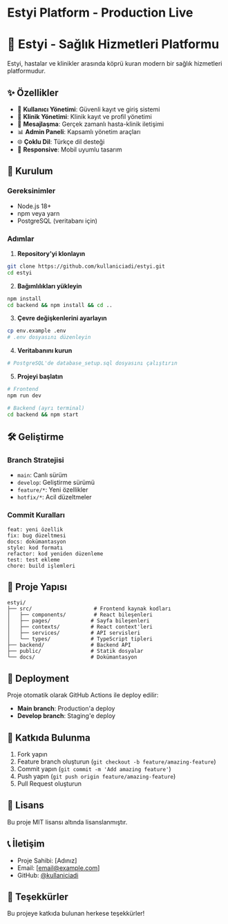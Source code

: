 # Estyi Platform - Production Live
# 🏥 Estyi - Sağlık Hizmetleri Platformu

Estyi, hastalar ve klinikler arasında köprü kuran modern bir sağlık hizmetleri platformudur.

## ✨ Özellikler

- 👤 **Kullanıcı Yönetimi**: Güvenli kayıt ve giriş sistemi
- 🏥 **Klinik Yönetimi**: Klinik kayıt ve profil yönetimi
- 💬 **Mesajlaşma**: Gerçek zamanlı hasta-klinik iletişimi
- 📊 **Admin Paneli**: Kapsamlı yönetim araçları
- 🌐 **Çoklu Dil**: Türkçe dil desteği
- 📱 **Responsive**: Mobil uyumlu tasarım

## 🚀 Kurulum

### Gereksinimler
- Node.js 18+
- npm veya yarn
- PostgreSQL (veritabanı için)

### Adımlar

1. **Repository'yi klonlayın**
```bash
git clone https://github.com/kullaniciadi/estyi.git
cd estyi
```

2. **Bağımlılıkları yükleyin**
```bash
npm install
cd backend && npm install && cd ..
```

3. **Çevre değişkenlerini ayarlayın**
```bash
cp env.example .env
# .env dosyasını düzenleyin
```

4. **Veritabanını kurun**
```bash
# PostgreSQL'de database_setup.sql dosyasını çalıştırın
```

5. **Projeyi başlatın**
```bash
# Frontend
npm run dev

# Backend (ayrı terminal)
cd backend && npm start
```

## 🛠️ Geliştirme

### Branch Stratejisi
- `main`: Canlı sürüm
- `develop`: Geliştirme sürümü
- `feature/*`: Yeni özellikler
- `hotfix/*`: Acil düzeltmeler

### Commit Kuralları
```
feat: yeni özellik
fix: bug düzeltmesi
docs: dokümantasyon
style: kod formatı
refactor: kod yeniden düzenleme
test: test ekleme
chore: build işlemleri
```

## 📁 Proje Yapısı

```
estyi/
├── src/                    # Frontend kaynak kodları
│   ├── components/         # React bileşenleri
│   ├── pages/             # Sayfa bileşenleri
│   ├── contexts/          # React context'leri
│   ├── services/          # API servisleri
│   └── types/             # TypeScript tipleri
├── backend/               # Backend API
├── public/                # Statik dosyalar
└── docs/                  # Dokümantasyon
```

## 🚀 Deployment

Proje otomatik olarak GitHub Actions ile deploy edilir:

- **Main branch**: Production'a deploy
- **Develop branch**: Staging'e deploy

## 🤝 Katkıda Bulunma

1. Fork yapın
2. Feature branch oluşturun (`git checkout -b feature/amazing-feature`)
3. Commit yapın (`git commit -m 'Add amazing feature'`)
4. Push yapın (`git push origin feature/amazing-feature`)
5. Pull Request oluşturun

## 📄 Lisans

Bu proje MIT lisansı altında lisanslanmıştır.

## 📞 İletişim

- Proje Sahibi: [Adınız]
- Email: [email@example.com]
- GitHub: [@kullaniciadi](https://github.com/kullaniciadi)

## 🙏 Teşekkürler

Bu projeye katkıda bulunan herkese teşekkürler!


